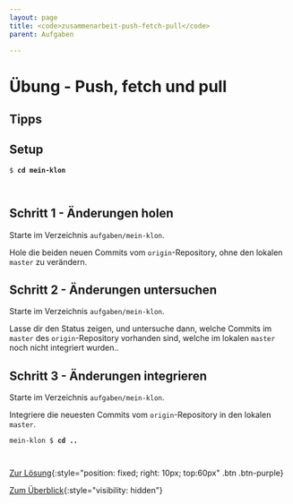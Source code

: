 ```yaml
---
layout: page
title: <code>zusammenarbeit-push-fetch-pull</code>
parent: Aufgaben

---
```

# Übung - Push, fetch und pull


## Tipps

## Setup
                  


<pre><code>$ <b>cd mein-klon</b><br><br><br></code></pre>


## Schritt 1 - Änderungen holen

Starte im Verzeichnis `aufgaben/mein-klon`.

Hole die beiden neuen Commits vom `origin`-Repository,
ohne den lokalen `master` zu verändern.

## Schritt 2 - Änderungen untersuchen

Starte im Verzeichnis `aufgaben/mein-klon`.

Lasse dir den Status zeigen,
und untersuche dann,
welche Commits im `master` des `origin`-Repository vorhanden sind,
welche im lokalen `master` noch nicht integriert wurden..

## Schritt 3 - Änderungen integrieren

Starte im Verzeichnis `aufgaben/mein-klon`.

Integriere die neuesten Commits vom `origin`-Repository
in den lokalen `master`.


<pre><code>mein-klon $ <b>cd ..</b><br><br><br></code></pre>


[Zur Lösung](loesung-zusammenarbeit-push-fetch-pull.html){:style="position: fixed; right: 10px; top:60px" .btn .btn-purple}

[Zum Überblick](../../ueberblick.html){:style="visibility: hidden"}

